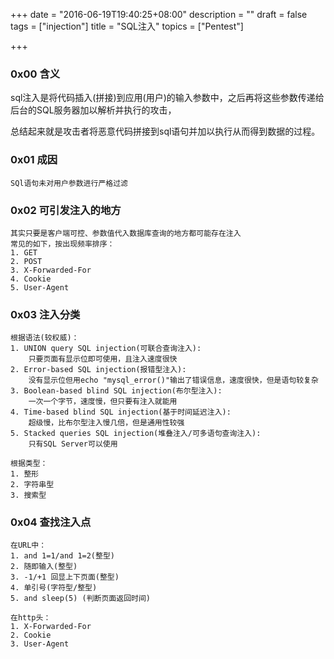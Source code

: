 +++
date = "2016-06-19T19:40:25+08:00"
description = ""
draft = false
tags = ["injection"]
title = "SQL注入"
topics = ["Pentest"]

+++

### 0x00 含义
sql注入是将代码插入(拼接)到应用(用户)的输入参数中，之后再将这些参数传递给后台的SQL服务器加以解析并执行的攻击，

总结起来就是攻击者将恶意代码拼接到sql语句并加以执行从而得到数据的过程。

### 0x01 成因
```
SQl语句未对用户参数进行严格过滤
```

### 0x02 可引发注入的地方
```
其实只要是客户端可控、参数值代入数据库查询的地方都可能存在注入
常见的如下，按出现频率排序：
1. GET
2. POST
3. X-Forwarded-For
4. Cookie
5. User-Agent
```

### 0x03 注入分类
```
根据语法(较权威)：
1. UNION query SQL injection(可联合查询注入):
	只要页面有显示位即可使用，且注入速度很快
2. Error-based SQL injection(报错型注入):
	没有显示位但用echo "mysql_error()"输出了错误信息，速度很快，但是语句较复杂
3. Boolean-based blind SQL injection(布尔型注入):
	一次一个字节，速度慢，但只要有注入就能用
4. Time-based blind SQL injection(基于时间延迟注入):
	超级慢，比布尔型注入慢几倍，但是通用性较强
5. Stacked queries SQL injection(堆叠注入/可多语句查询注入):
	只有SQL Server可以使用

根据类型：
1. 整形
2. 字符串型
3. 搜索型
```

### 0x04 查找注入点
```
在URL中：
1. and 1=1/and 1=2(整型)
2. 随即输入(整型)
3. -1/+1 回显上下页面(整型)
4. 单引号(字符型/整型)
5. and sleep(5) (判断页面返回时间)

在http头：
1. X-Forwarded-For
2. Cookie
3. User-Agent
```
